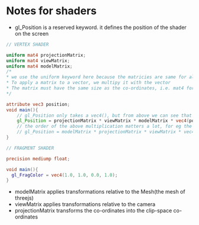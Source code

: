 # Notes for shaders

* gl_Position is a reserved keyword. it defines the position of the shader on the screen

```glsl
// VERTEX SHADER

uniform mat4 projectionMatrix;
uniform mat4 viewMatrix;
uniform mat4 modelMatrix;
/*
* we use the uniform keyword here because the matricies are same for all the vertices
* To apply a matrix to a vector, we multipy it with the vector
* The matrix must have the same size as the co-ordinates, i.e. mat4 for vec4 or mat3 for vec3, etc.
*/

attribute vec3 position;
void main(){
    // gl_Position only takes a vec4(), but from above we can see that position is a vec3(), so we change it here to vec4()
    gl_Position = projectionMatrix * viewMatrix * modelMatrix * vec4(position, 1.0);
    // the order of the above multiplication matters a lot, for eg the following order for multiplication won't work
    // gl_Position = modelMatrix * projectionMatrix * viewMatrix * vec4(position, 1.0); this order won't work
}
```

```glsl
// FRAGMENT SHADER

precision mediump float;

void main(){
  gl_FragColor = vec4(1.0, 1.0, 0.0, 1.0);
}
```

* modelMatrix applies transformations relative to the Mesh(the mesh of threejs)
* viewMatrix applies transformations relative to the camera
* projectionMatrix transforms the co-ordinates into the clip-space co-ordinates
